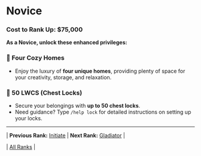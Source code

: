 # Novice

### Cost to Rank Up: $75,000

**As a Novice, unlock these enhanced privileges:**

### 🔹 Four Cozy Homes
- Enjoy the luxury of **four unique homes**, providing plenty of space for your creativity, storage, and relaxation.

### 🔹 50 LWCS (Chest Locks)
- Secure your belongings with **up to 50 chest locks**.
- Need guidance? Type `/help lock` for detailed instructions on setting up your locks.

---

| **Previous Rank:** [Initiate](./02-initiate.md) | **Next Rank:** [Gladiator](./04-gladiator.md) |

| [All Ranks](../README.md) |

